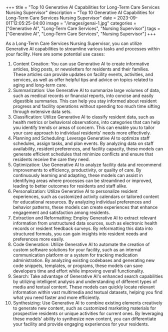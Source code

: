 +++
title = "Top 10 Generative AI Capabilities for Long-Term Care Services Nursing Supervisor"
description = "Top 10 Generative AI Capabilities for Long-Term Care Services Nursing Supervisor"
date = 2023-09-01T12:05:25-04:00
image = "/images/genai-1.jpg"
categories = ["Generative AI", "Long-Term Care Services", "Nursing Supervisor"]
tags = ["Generative AI", "Long-Term Care Services", "Nursing Supervisor"]
+++

As a Long-Term Care Services Nursing Supervisor, you can utilize Generative AI capabilities to streamline various tasks and processes within your facility. Here are some potential use cases:

1. Content Creation: You can use Generative AI to create informative articles, blog posts, or newsletters for residents and their families. These articles can provide updates on facility events, activities, and services, as well as offer helpful tips and advice on topics related to aging and long-term care.
2. Summarization: Use Generative AI to summarize large volumes of data, such as medical records or financial reports, into concise and easily digestible summaries. This can help you stay informed about resident progress and facility operations without spending too much time sifting through extensive data sets.
3. Classification: Utilize Generative AI to classify resident data, such as health metrics or behavioral observations, into categories that can help you identify trends or areas of concern. This can enable you to tailor your care approach to individual residents' needs more effectively.
4. Planning and Scheduling: Leverage Generative AI to optimize staff schedules, assign tasks, and plan events. By analyzing data on staff availability, resident preferences, and facility capacity, these models can generate efficient schedules that minimize conflicts and ensure that residents receive the care they need.
5. Optimization: Use Generative AI to analyze facility data and recommend improvements to efficiency, productivity, or quality of care. By continuously learning and adapting, these models can assist in identifying areas where processes can be streamlined or improved, leading to better outcomes for residents and staff alike.
6. Personalization: Utilize Generative AI to personalize resident experiences, such as customized activity calendars or tailored content for educational resources. By analyzing individual preferences and behavior patterns, these models can create experiences that enhance engagement and satisfaction among residents.
7. Extraction and Reformatting: Employ Generative AI to extract relevant information from unstructured data sources, such as electronic health records or resident feedback surveys. By reformatting this data into structured formats, you can gain insights into resident needs and preferences more easily.
8. Code Generation: Utilize Generative AI to automate the creation of custom software solutions for your facility, such as an internal communication platform or a system for tracking medication administration. By analyzing existing codebases and generating new code snippets, templates, or programs, these models can save developers time and effort while improving overall functionality.
9. Search: Take advantage of Generative AI's enhanced search capabilities by utilizing intelligent analysis and understanding of different types of media and textual content. These models can quickly locate relevant information within vast multimedia and textual datasets, helping you find what you need faster and more efficiently.
10. Synthesizing: Use Generative AI to combine existing elements creatively to generate new content, such as customized marketing materials for prospective residents or unique activities for current ones. By leveraging these models' ability to synthesize new content, you can differentiate your facility and provide engaging experiences for your residents.